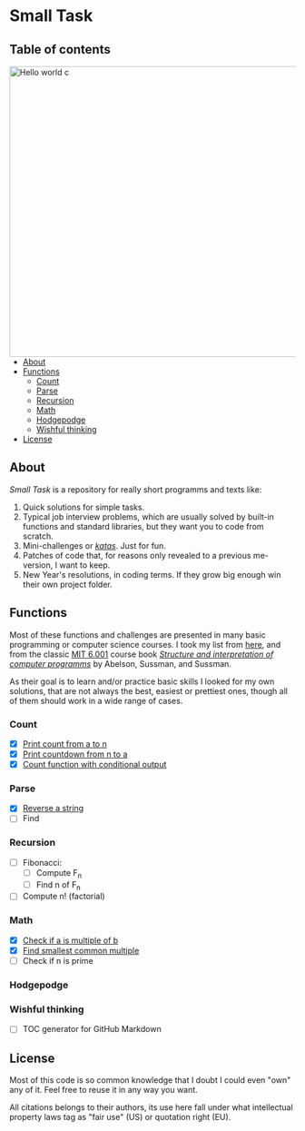 # Small Task

## Table of contents

<a title="Shaddim [Public domain], via Wikimedia Commons" href="https://commons.wikimedia.org/wiki/File:Hello_world_c.svg"><img align = "right" width="512" alt="Hello world c" src="https://upload.wikimedia.org/wikipedia/commons/thumb/b/bd/Hello_world_c.svg/512px-Hello_world_c.svg.png"></a>
- [About](#about)
- [Functions](#funcions)
  - [Count](#count)
  - [Parse](#parse)
  - [Recursion](#recursion)
  - [Math](#math)
  - [Hodgepodge](#hodgepodge)
  - [Wishful thinking](#wishful_thinking)
- [License](#license)


## About

*Small Task* is a repository for really short programms and texts like:
1. Quick solutions for simple tasks.
2. Typical job interview problems, which are usually solved by built-in functions and standard libraries, but they want you to code from scratch.
3. Mini-challenges or [*katas*](http://codekata.com/). Just for fun.
4. Patches of code that, for reasons only revealed to a previous me-version, I want to keep.
5. New Year's resolutions, in coding terms. If they grow big enough win their own project folder.

## Functions
Most of these functions and challenges are presented in many basic programming or computer science courses. I took my list from [here](https://sites.google.com/site/steveyegge2/five-essential-phone-screen-questions), and from the classic [MIT 6.001](https://ocw.mit.edu/courses/electrical-engineering-and-computer-science/6-001-structure-and-interpretation-of-computer-programs-spring-2005/) course book [*Structure and interpretation of computer programms*](https://mitpress.mit.edu/sites/default/files/sicp/index.html) by Abelson, Sussman, and Sussman.

As their goal is to learn and/or practice basic skills I looked for my own solutions, that are not always the best, easiest or prettiest ones, though all of them should work in a wide range of cases.

### Count
- [x] [Print count from a to n](/count.py)
- [x] [Print countdown from n to a](/count.py)
- [x] [Count function with conditional output](/FizzBuzz.py)

### Parse
  - [x] [Reverse a string](/reverse_str.py)
  - [ ] Find

### Recursion
- [ ] Fibonacci:
  - [ ] Compute F<sub>n</sub>
  - [ ] Find n of F<sub>n</sub>
- [ ] Compute n! (factorial)

### Math
- [x] [Check if a is multiple of b](/multiple.py)
- [x] [Find smallest common multiple](/smallest_common_mult.py)
- [ ] Check if n is prime

### Hodgepodge

### Wishful thinking

- [ ] TOC generator for GitHub Markdown

## License

Most of this code is so common knowledge that I doubt I could even "own" any of it. Feel free to reuse it in any way you want.

All citations belongs to their authors, its use here fall under what intellectual property laws tag as "fair use" (US) or quotation right (EU).

